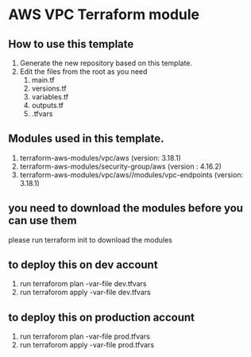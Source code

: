 # AWS VPC Terraform module
## How to use this template
1. Generate the new repository based on this template.
2. Edit the files from the root as you need
   1. main.tf
   2. versions.tf
   3. variables.tf
   4. outputs.tf
   5. .tfvars

## Modules used in this template.
1. terraform-aws-modules/vpc/aws (version: 3.18.1)
2. terraform-aws-modules/security-group/aws (version : 4.16.2)
3. terraform-aws-modules/vpc/aws//modules/vpc-endpoints (version: 3.18.1)

## you need to download the modules before you can use them
please run terraform init to download the modules

## to deploy this on dev account
1. run terraforom plan -var-file dev.tfvars 
2. run terraforom apply -var-file dev.tfvars


## to deploy this on production account
1. run terraforom plan -var-file prod.tfvars 
2. run terraforom apply -var-file prod.tfvars


